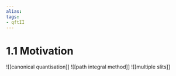 ```yaml
---
alias:
tags:
- qftII
---
```

# 1.1 Motivation
![[canonical quantisation]]
![[path integral method]]
![[multiple slits]]